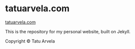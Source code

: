 # tatuarvela.com

[tatuarvela.com](https://tatuarvela.com)

This is the repository for my personal website, built on Jekyll.

Copyright © Tatu Arvela
